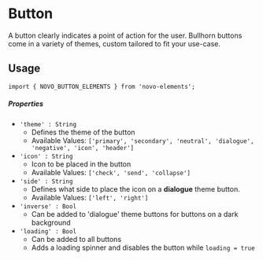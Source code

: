 # Button
A button clearly indicates a point of action for the user. Bullhorn buttons come in a variety of themes, custom tailored to fit your use-case.

## Usage
    import { NOVO_BUTTON_ELEMENTS } from 'novo-elements';

##### Properties
- `'theme' : String`
    * Defines the theme of the button
    * Available Values: `['primary', 'secondary', 'neutral', 'dialogue', 'negative', 'icon', 'header']`
- `'icon' : String`
    * Icon to be placed in the button
    * Available Values: `['check', 'send', 'collapse']`
- `'side' : String`
    * Defines what side to place the icon on a **dialogue** theme button.
    * Available Values: `['left', 'right']`
- `'inverse' : Bool`
    * Can be added to 'dialogue' theme buttons for buttons on a dark background
- `'loading' : Bool`
    * Can be added to all buttons
    * Adds a loading spinner and disables the button while `loading = true`
